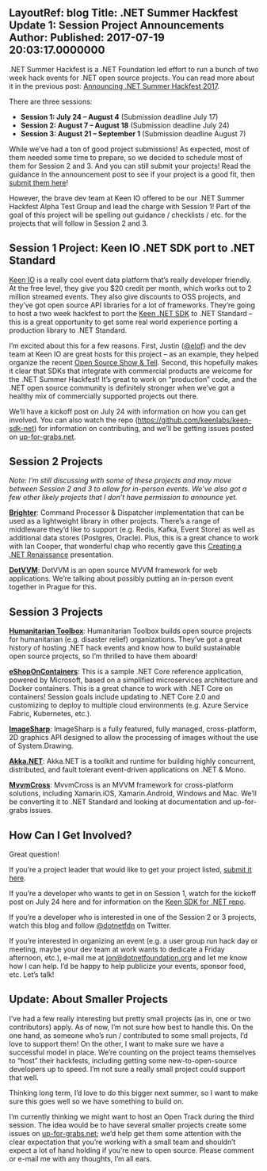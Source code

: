 LayoutRef: blog
Title: .NET Summer Hackfest Update 1&#58; Session Project Announcements
Author: 
Published: 2017-07-19 20:03:17.0000000
---
<p><p>.NET Summer Hackfest is a .NET Foundation led effort to run a bunch of two week hack events for .NET open source projects. You can read more about it in the previous post: <a href="https://dotnetfoundation.org/blog/announcing-net-summer-hackfest-2017">Announcing .NET Summer Hackfest 2017</a>.</p><p>There are three sessions:</p><ul><li><strong>Session 1: July 24 – August 4</strong> (Submission deadline July 17)</li><li><strong>Session 2: August 7 – August 18</strong> (Submission deadline July 24)</li><li><strong>Session 3: August 21 – September 1</strong> (Submission deadline August 7)</li></ul><p>While we’ve had a ton of good project submissions! As expected, most of them needed some time to prepare, so we decided to schedule most of them for Session 2 and 3. And you can still submit your projects! Read the guidance in the announcement post to see if your project is a good fit, then <a href="https://aka.ms/dotnetsummer-nomination">submit them here</a>! </p><p>However, the brave dev team at Keen IO offered to be our .NET Summer Hackfest Alpha Test Group and lead the charge with Session 1! Part of the goal of this project will be spelling out guidance / checklists / etc. for the projects that will follow in Session 2 and 3.</p><h2>Session 1 Project: Keen IO .NET SDK port to .NET Standard</h2><p><a href="http://keen.io">Keen IO</a> is a really cool event data platform that’s really developer friendly. At the free level, they give you $20 credit per month, which works out to 2 million streamed events. They also give discounts to OSS projects, and they’ve got open source API libraries for a lot of frameworks. They’re going to host a two week hackfest to port the <a href="https://github.com/keenlabs/keen-sdk-net">Keen .NET SDK</a> to .NET Standard – this is a great opportunity to get some real world experience porting a production library to .NET Standard.<p>I’m excited about this for a few reasons. First, Justin (<a href="https://twitter.com/elof">@elof</a>) and the dev team at Keen IO are great hosts for this project – as an example, they helped organize the recent <a href="http://opensourceshowandtell.com/">Open Source Show &amp; Tell</a>. Second, this hopefully makes it clear that SDKs that integrate with commercial products are welcome for the .NET Summer Hackfest! It’s great to work on “production” code, and the .NET open source community is definitely stronger when we’ve got a healthy mix of commercially supported projects out there.<p>We’ll have a kickoff post on July 24 with information on how you can get involved. You can also watch the repo (<a title="https://github.com/keenlabs/keen-sdk-net" href="https://github.com/keenlabs/keen-sdk-net">https://github.com/keenlabs/keen-sdk-net</a>) for information on contributing, and we’ll be getting issues posted on <a href="http://up-for-grabs.net">up-for-grabs.net</a>.</p><h2>Session 2 Projects</h2><p><em>Note: I’m still discussing with some of these projects and may move between Session 2 and 3 to allow for in-person events. We’ve also got a few other likely projects that I don’t have permission to announce yet.</em></p><p><a href="https://brightercommand.github.io/Brighter/"><strong>Brighter</strong></a>: Command Processor &amp; Dispatcher implementation that can be used as a lightweight library in other projects. There’s a range of middleware they’d like to support (e.g. Redis, Kafka, Event Store) as well as additional data stores (Postgres, Oracle). Plus, this is a great chance to work with Ian Cooper, that wonderful chap who recently gave this <a href="https://channel9.msdn.com/events/NDC/NDC-Oslo-2017/BRK01">Creating a .NET Renaissance</a> presentation.</p><p><a href="https://www.dotvvm.com"><strong>DotVVM</strong></a>: DotVVM is an open source MVVM framework for web applications. We’re talking about possibly putting an in-person event together in Prague for this.</p><h2>Session 3 Projects</h2><p><a href="http://www.htbox.org/"><strong>Humanitarian Toolbox</strong></a>: Humanitarian Toolbox builds open source projects for humanitarian (e.g. disaster relief) organizations. They’ve got a great history of hosting .NET hack events and know how to build sustainable open source projects, so I’m thrilled to have them aboard!</p><p><a href="https://github.com/dotnet-architecture/eShopOnContainers"><strong>eShopOnContainers</strong></a>: This is a sample .NET Core reference application, powered by Microsoft, based on a simplified microservices architecture and Docker containers. This is a great chance to work with .NET Core on containers! Session goals include updating to .NET Core 2.0 and customizing to deploy to multiple cloud environments (e.g. Azure Service Fabric, Kubernetes, etc.).</p><p><a href="http://imagesharp.net/"><strong>ImageSharp</strong></a>: ImageSharp is a fully featured, fully managed, cross-platform, 2D graphics API designed to allow the processing of images without the use of System.Drawing.</p><p><a href="http://getakka.net/"><strong>Akka.NET</strong></a>: Akka.NET is a toolkit and runtime for building highly concurrent, distributed, and fault tolerant event-driven applications on .NET &amp; Mono.</p><p><a href="https://www.mvvmcross.com/"><strong>MvvmCross</strong></a>: MvvmCross is an MVVM framework for cross-platform solutions, including Xamarin.iOS, Xamarin.Android, Windows and Mac. We’ll be converting it to .NET Standard and looking at documentation and up-for-grabs issues.</p><h2>How Can I Get Involved?</h2><p>Great question!</p><p>If you’re a project leader that would like to get your project listed, <a href="https://aka.ms/dotnetsummer-nomination">submit it here</a>.</p><p>If you’re a developer who wants to get in on Session 1, watch for the kickoff post on July 24 here and for information on the <a href="https://github.com/keenlabs/keen-sdk-net">Keen SDK for .NET repo</a>.</p><p>If you’re a developer who is interested in one of the Session 2 or 3 projects, watch this blog and follow <a href="https://twitter.com/dotnetfdn">@dotnetfdn</a> on Twitter.</p><p>If you’re interested in organizing an event (e.g. a user group run hack day or meeting, maybe your dev team at work wants to dedicate a Friday afternoon, etc.), e-mail me at <a href="mailto:jon@dotnetfoundation.org">jon@dotnetfoundation.org</a> and let me know how I can help. I’d be happy to help publicize your events, sponsor food, etc. Let’s talk!</p><h2>Update: About Smaller Projects</h2><p>I’ve had a few really interesting but pretty small projects (as in, one or two contributors) apply. As of now, I’m not sure how best to handle this. On the one hand, as someone who’s run / contributed to some small projects, I’d love to support them! On the other, I want to make sure we have a successful model in place. We’re counting on the project teams themselves to “host” their hackfests, including getting some new-to-open-source developers up to speed. I’m not sure a really small project could support that well. </p><p>Thinking long term, I’d love to do this bigger next summer, so I want to make sure this goes well so we have something to build on. </p><p>I’m currently thinking we might want to host an Open Track during the third session. The idea would be to have several smaller projects create some issues on <a href="http://up-for-grabs.net">up-for-grabs.net</a>; we’d help get them some attention with the clear expectation that you’re working with a small team and shouldn’t expect a lot of hand holding if you’re new to open source. Please comment or e-mail me with any thoughts, I’m all ears.</p></p>
